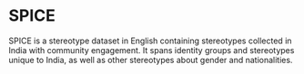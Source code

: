 # SPICE
SPICE is a stereotype dataset in English containing stereotypes collected in India with community engagement. It spans identity groups and stereotypes unique to India, as well as other stereotypes about gender and nationalities.
